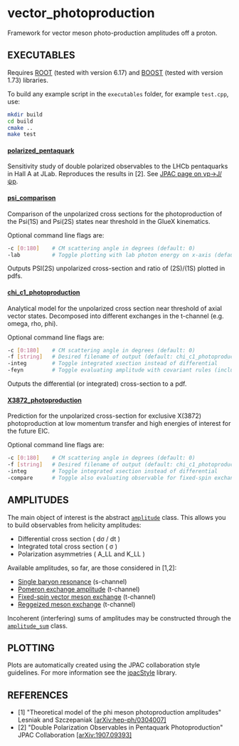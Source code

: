 # vector_photoproduction
Framework for vector meson photo-production amplitudes off a proton.

## EXECUTABLES
Requires [ROOT](https://root.cern.ch/) (tested with version 6.17) and [BOOST](https://www.boost.org/) (tested with version 1.73) libraries.

To build any example script in the `executables` folder, for example `test.cpp`, use:

```bash
mkdir build
cd build
cmake ..
make test
````

#### [polarized_pentaquark](./executables/polarized_pentaquark.cpp)
Sensitivity study of double polarized observables to the LHCb pentaquarks in Hall A at JLab.
Reproduces the results in [2]. See [JPAC page on γp→J/ψp](http://cgl.soic.indiana.edu/jpac/polarizedPenta.php).

#### [psi_comparison](./executables/psi_comparison.cpp)
Comparison of the unpolarized cross sections for the photoproduction of the Psi(1S) and Psi(2S) states near threshold in the GlueX kinematics.

Optional command line flags are:
```bash
-c [0:180]    # CM scattering angle in degrees (default: 0)  
-lab          # Toggle plotting with lab photon energy on x-axis (default: false)
```
Outputs PSI(2S) unpolarized cross-section and ratio of (2S)/(1S) plotted in pdfs.

#### [chi_c1_photoproduction](./executables/chi_c1_photoproduction.cpp)
Analytical model for the unpolarized cross section near threshold of axial vector states. Decomposed into different exchanges in the t-channel (e.g. omega, rho, phi).

Optional command line flags are:
```bash
-c [0:180]    # CM scattering angle in degrees (default: 0)
-f [string]   # Desired filename of output (default: chi_c1_photoproduction.pdf)
-integ        # Toggle integrated xsection instead of differential
-feyn         # Toggle evaluating amplitude with covariant rules (included for debugging)
```
Outputs the differential (or integrated) cross-section to a pdf.

#### [X3872_photoproduction](./executables/X3872_photoproduction.cpp)
Prediction for the unpolarized cross-section for exclusive X(3872) photoproduction at low momentum transfer and high energies of interest for the future EIC.

Optional command line flags are:
```bash
-c [0:180]    # CM scattering angle in degrees (default: 0)
-f [string]   # Desired filename of output (default: chi_c1_photoproduction.pdf)
-integ        # Toggle integrated xsection instead of differential
-compare      # Toggle also evaluating observable for fixed-spin exchange as comparison
```

## AMPLITUDES
The main object of interest is the abstract [`amplitude`](./include/amplitudes/amplitude.hpp) class. This allows you to build observables from helicity amplitudes:

* Differential cross section ( dσ / dt )
* Integrated total cross section ( σ )
* Polarization asymmetries ( A_LL and K_LL )

Available amplitudes, so far, are those considered in [1,2]:

* [Single baryon resonance](./include/amplitudes/baryon_resonance.hpp) (s-channel)
* [Pomeron exchange amplitude](./include/amplitudes/pomeron_exchange.hpp) (t-channel)
* [Fixed-spin vector meson exchange](./include/amplitudes/vector_exchange.hpp) (t-channel)
* [Reggeized meson exchange](./include/amplitudes/reggeon_exchange.hpp) (t-channel)

Incoherent (interfering) sums of amplitudes may be constructed through the [`amplitude_sum`](./include/amplitudes/amplitude_sum.hpp) class.

## PLOTTING
Plots are automatically created using the JPAC collaboration style guidelines. For more information see the [jpacStyle](https://github.com/dwinney/jpacStyle) library.

## REFERENCES
* [1] "Theoretical model of the phi meson photoproduction amplitudes" Lesniak and Szczepaniak [[arXiv:hep-ph/0304007]](https://arxiv.org/abs/hep-ph/0304007)
* [2] "Double Polarization Observables in Pentaquark Photoproduction" JPAC Collaboration [[arXiv:1907.09393]](https://arxiv.org/abs/1907.09393)
